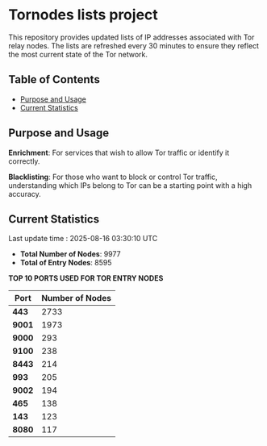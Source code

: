 # Tornodes lists project

This repository provides updated lists of IP addresses associated with Tor relay nodes. The lists are refreshed every 30 minutes to ensure they reflect the most current state of the Tor network.

## Table of Contents

- [Purpose and Usage](#purpose-and-usage)
- [Current Statistics](#current-statistics)


## Purpose and Usage

**Enrichment**: For services that wish to allow Tor traffic or identify it correctly.

**Blacklisting**: For those who want to block or control Tor traffic, understanding which IPs belong to Tor can be a starting point with a high accuracy.

## Current Statistics

Last update time : 2025-08-16 03:30:10 UTC

- **Total Number of Nodes**: 9977
- **Total of Entry Nodes**: 8595

**TOP 10 PORTS USED FOR TOR ENTRY NODES**

| **Port** | **Number of Nodes** |
|------|-----------------|
| **443**   | 2733  |
| **9001**   | 1973  |
| **9000**   | 293  |
| **9100**   | 238  |
| **8443**   | 214  |
| **993**   | 205  |
| **9002**   | 194  |
| **465**   | 138  |
| **143**   | 123  |
| **8080**   | 117  |

